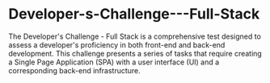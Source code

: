 # Developer-s-Challenge---Full-Stack
The Developer's Challenge - Full Stack is a comprehensive test designed to assess a developer's proficiency in both front-end and back-end development. This challenge presents a series of tasks that require creating a Single Page Application (SPA) with a user interface (UI) and a corresponding back-end infrastructure.
